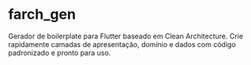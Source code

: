 # farch_gen
Gerador de boilerplate para Flutter baseado em Clean Architecture. Crie rapidamente camadas de apresentação, domínio e dados com código padronizado e pronto para uso.
